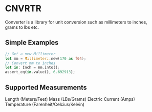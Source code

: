 # CNVRTR

Converter is a library for unit conversion such as millimeters to inches, grams to lbs etc.

## Simple Examples

```rust
// Get a new Millimeter
let mm = Millimeter::new(170 as f64);
// Convert mm to inches
let in: Inch = mm.into();
assert_eq(in.value(), 6.692913);
```

## Supported Measurements

Length (Meters/Feet)
Mass (LBs/Grams)
Electric Current (Amps)
Temperature (Farenheit/Celcius/Kelvin)
